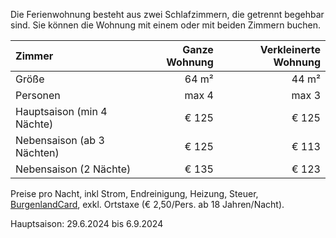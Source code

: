 Die Ferienwohnung besteht aus zwei Schlafzimmern, die getrennt begehbar sind.
Sie können die Wohnung mit einem oder mit beiden Zimmern buchen.

| Zimmer                      | Ganze Wohnung | Verkleinerte Wohnung |
| :-------------------------- | ------------: | -------------------: |
| Größe                       |         64 m² |                44 m² |
| Personen                    |         max 4 |                max 3 |
| Hauptsaison (min  4 Nächte) |         € 125 |                € 125 |
| Nebensaison (ab 3 Nächten)  |         € 125 |                € 113 |
| Nebensaison (2 Nächte)      |         € 135 |                € 123 |

Preise pro Nacht, inkl Strom, Endreinigung, Heizung, Steuer,
[BurgenlandCard](https://www.neusiedlersee.com/de/neusiedler-see-card/neusiedler-see-card.html),
exkl. Ortstaxe (€ 2,50/Pers. ab 18 Jahren/Nacht).

Hauptsaison: 29.6.2024 bis 6.9.2024 
